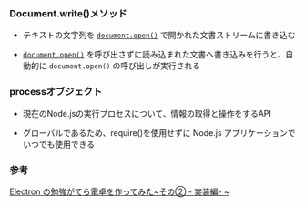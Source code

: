 ### Document.write()メソッド

- テキストの文字列を [`document.open()`](https://developer.mozilla.org/ja/docs/Web/API/Document/open) で開かれた文書ストリームに書き込む

- [`document.open()`](https://developer.mozilla.org/ja/docs/Web/API/Document/open) を呼び出さずに読み込まれた文書へ書き込みを行うと、自動的に `document.open()` の呼び出しが実行される



### processオブジェクト

- 現在のNode.jsの実行プロセスについて、情報の取得と操作をするAPI

- グローバルであるため、require()を使用せずに Node.js アプリケーションでいつでも使用できる

### 参考
[Electron の勉強がてら電卓を作ってみた~その② - 実装編- ~](https://ver-1-0.net/2017/04/10/electron-calculator-2)

